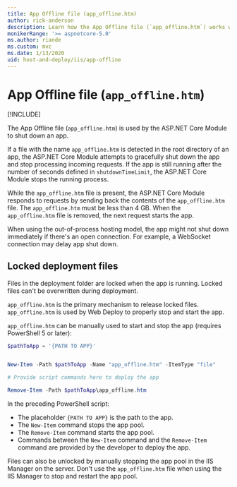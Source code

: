 ```yaml
---
title: App Offline file (app_offline.htm)
author: rick-anderson
description: Learn how the App Offline file (`app_offline.htm`) works with the ASP.NET Core Module.
monikerRange: '>= aspnetcore-5.0'
ms.author: riande
ms.custom: mvc
ms.date: 1/13/2020
uid: host-and-deploy/iis/app-offline
---
```

# App Offline file (`app_offline.htm`)

[!INCLUDE[](~/includes/not-latest-version.md)]

The App Offline file (`app_offline.htm`) is used by the ASP.NET Core Module to shut down an app.

If a file with the name `app_offline.htm` is detected in the root directory of an app, the ASP.NET Core Module attempts to gracefully shut down the app and stop processing incoming requests. If the app is still running after the number of seconds defined in `shutdownTimeLimit`, the ASP.NET Core Module stops the running process.

While the `app_offline.htm` file is present, the ASP.NET Core Module responds to requests by sending back the contents of the `app_offline.htm` file. The `app_offline.htm` must be less than 4 GB. When the `app_offline.htm` file is removed, the next request starts the app.

When using the out-of-process hosting model, the app might not shut down immediately if there's an open connection. For example, a WebSocket connection may delay app shut down.

## Locked deployment files

Files in the deployment folder are locked when the app is running. Locked files can't be overwritten during deployment.

`app_offline.htm` is the primary mechanism to release locked files. `app_offline.htm` is used by Web Deploy to properly stop and start the app.

`app_offline.htm` can be manually used to start and stop the app (requires PowerShell 5 or later):

```powershell
$pathToApp = '{PATH TO APP}'


New-Item -Path $pathToApp -Name "app_offline.htm" -ItemType "file"

# Provide script commands here to deploy the app

Remove-Item -Path $pathToApp\app_offline.htm
```

In the preceding PowerShell script:

* The placeholder `{PATH TO APP}` is the path to the app.
* The `New-Item` command stops the app pool.
* The `Remove-Item` command starts the app pool.
* Commands between the `New-Item` command and the `Remove-Item` command are provided by the developer to deploy the app.

Files can also be unlocked by manually stopping the app pool in the IIS Manager on the server. Don't use the `app_offline.htm` file when using the IIS Manager to stop and restart the app pool.

